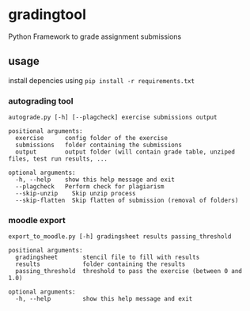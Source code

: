 # gradingtool
Python Framework to grade assignment submissions

## usage

install depencies using ``pip install -r requirements.txt``

### autograding tool
    autograde.py [-h] [--plagcheck] exercise submissions output

    positional arguments:
      exercise		config folder of the exercise
      submissions	folder containing the submissions
      output		output folder (will contain grade table, unziped files, test run results, ...
    
    optional arguments:
      -h, --help	show this help message and exit
      --plagcheck	Perform check for plagiarism
      --skip-unzip    Skip unzip process
      --skip-flatten  Skip flatten of submission (removal of folders)


### moodle export
    export_to_moodle.py [-h] gradingsheet results passing_threshold

    positional arguments:
      gradingsheet       stencil file to fill with results
      results            folder containing the results
      passing_threshold  threshold to pass the exercise (between 0 and 1.0)

    optional arguments:
      -h, --help         show this help message and exit